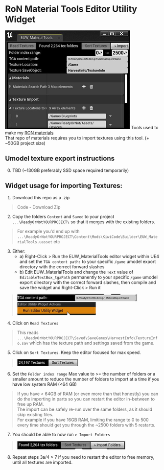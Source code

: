 # RoN Material Tools Editor Utility Widget
![](/readme_images/MaterialTools.jpg)
Tools used to make my [RON materials](https://github.com/RareKiwi/RONmaterials)  
That repo of materials requires you to import textures using this tool. (+ ~50GB project size)

## Umodel texture export instructions
0. TBD (~130GB preferably SSD space required temporarily)
 
## Widget usage for importing Textures:  
1. Download this repo as a .zip  
> Code - Download Zip  
2. Copy the folders `Content` and `Saved` to your project `...\ReadyOrNotYOURPROJECT\` so that it merges with the existing folders.  
> For example you'd end up with `...\ReadyOrNotYOURPROJECT\Content\Mods\KiwiCode\Builder\EUW_MaterialTools.uasset` etc  
3. Either:
    * a) Right-Click > Run the EUW_MaterialTools editor widget within UE4 and set the `TGA content path:` to your specific `/game` umodel export directory with the correct forward slashes
	* b) Edit EUW_MaterialTools and change the `Text` value of `EditableTextBox_tgaPath` permanently to your specific `/game` umodel export directory with the correct forward slashes, then compile and save the widget and Right-Click > Run it
> ![](/readme_images/UE4Editor_Q0sojPzfG9.jpg)
> ![](/readme_images/uhh0zrghs1.jpg)
4. Click on `Read Textures`
> This reads `...\ReadyOrNotYOURPROJECT\Saved\SaveGames\HarvestInfo\TextureInfo.sav` which has the texture path and settings saved from the game.
5. Click on `Sort Textures`. Keep the editor focused for max speed.  
> ![](/readme_images/UE4Editor_UpHjIFE5hd.jpg)
6. Set the `Folder index range` Max value to >= the number of folders or a smaller amount to reduce the number of folders to import at a time if you have low system RAM (<64 GB)  
> If you have < 64GB of RAM (or even more than that honestly) you can do the importing in parts so you can restart the editor in-between to free up RAM.  
> The import can be safely re-run over the same folders, as it should skip existing files.  
> For example if you have 16GB RAM, limiting the range to 0 to 500 every time should get you through the ~2500 folders with 5 restarts.  
7. You should be able to now run `> Import Folders`
> ![](/readme_images/UE4Editor_lXiYVGhezs.jpg)
8. Repeat steps 3a/4 > 7 if you need to restart the editor to free memory, until all textures are imported.